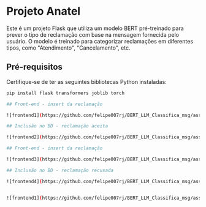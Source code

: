 # Projeto Anatel

Este é um projeto Flask que utiliza um modelo BERT pré-treinado para prever o tipo de reclamação com base na mensagem fornecida pelo usuário. O modelo é treinado para categorizar reclamações em diferentes tipos, como "Atendimento", "Cancelamento", etc.

## Pré-requisitos

Certifique-se de ter as seguintes bibliotecas Python instaladas:

```bash
pip install flask transformers joblib torch

## Front-end - insert da reclamação

![frontend1](https://github.com/felipe007rj/BERT_LLM_Classifica_msg/assets/89472224/2cf933dd-c480-43a0-b640-aa0435c7ecbf)

## Inclusão no BD - reclamação aceita

![frontend2](https://github.com/felipe007rj/BERT_LLM_Classifica_msg/assets/89472224/0651c529-19ae-45cb-b3ed-59730bdcd466)

## Front-end - insert da reclamação

![frontend3](https://github.com/felipe007rj/BERT_LLM_Classifica_msg/assets/89472224/4932b0fe-67a3-4872-9ad3-426d8d165757)

## Inclusão no BD - reclamação recusada

![frontend4](https://github.com/felipe007rj/BERT_LLM_Classifica_msg/assets/89472224/cef12c41-58ca-434a-af89-ba1d46e50244)


![frontend1](https://github.com/felipe007rj/BERT_LLM_Classifica_msg/assets/89472224/9d23c62e-9727-4f19-8b12-1575524ddc5f)
